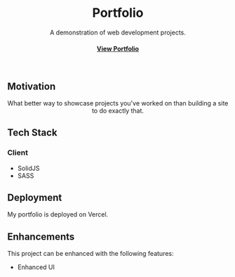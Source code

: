 <div align="center">

  <h1>Portfolio</h1>
  
  <p>
    A demonstration of web development projects.
  </p>

<h4>
    <a href="https://jonathankila.vercel.app">View Portfolio</a>
</div>

<br />

<!-- About the Project -->

## Motivation

<div align="center">
What better way to showcase projects you've worked on than building a site to do exactly that.
</div>

<!-- TechStack -->

## Tech Stack

### Client

- SolidJS
- SASS

## Deployment

My portfolio is deployed on Vercel.

## Enhancements

This project can be enhanced with the following features:

- Enhanced UI
